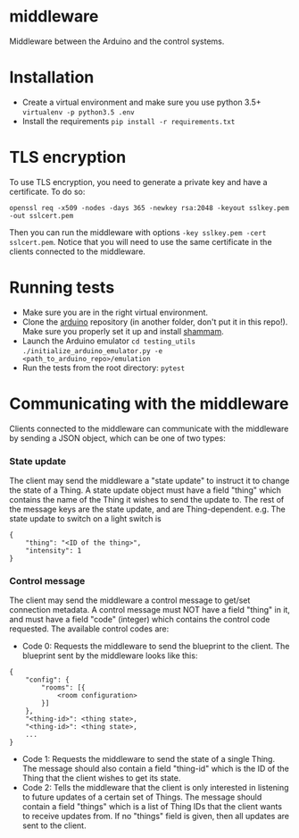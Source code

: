 # middleware
Middleware between the Arduino and the control systems.

# Installation
- Create a virtual environment and make sure you use python 3.5+
    `virtualenv -p python3.5 .env`
- Install the requirements
    `pip install -r requirements.txt`

# TLS encryption
To use TLS encryption, you need to generate a private key and have a certificate. To do so:
```
openssl req -x509 -nodes -days 365 -newkey rsa:2048 -keyout sslkey.pem -out sslcert.pem
```
Then you can run the middleware with options `-key sslkey.pem -cert sslcert.pem`. Notice that you will need to use the same certificate in the clients connected to the middleware.

# Running tests
- Make sure you are in the right virtual environment.
- Clone the [arduino](https://github.com/Verbozeteam/arduino) repository (in another folder, don't put it in this repo!). Make sure you properly set it up and install [shammam](https://github.com/Verbozeteam/shammam).
- Launch the Arduino emulator
`cd testing_utils`
`./initialize_arduino_emulator.py -e <path_to_arduino_repo>/emulation`
- Run the tests from the root directory: `pytest`

# Communicating with the middleware
Clients connected to the middleware can communicate with the middleware by sending a JSON object, which can be one of two types:
### State update
The client may send the middleware a "state update" to instruct it to change the state of a Thing. A state update object must have a field "thing" which contains the name of the Thing it wishes to send the update to. The rest of the message keys are the state update, and are Thing-dependent. e.g. The state update to switch on a light switch is
```
{
    "thing": "<ID of the thing>",
    "intensity": 1
}
```

### Control message
The client may send the middleware a control message to get/set connection metadata. A control message must NOT have a field "thing" in it, and must have a field "code" (integer) which contains the control code requested. The available control codes are:
- Code 0: Requests the middleware to send the blueprint to the client. The blueprint sent by the middleware looks like this:
```
{
    "config": {
        "rooms": [{
            <room configuration>
        }]
    },
    "<thing-id>": <thing state>,
    "<thing-id>": <thing state>,
    ...
}
```
- Code 1: Requests the middleware to send the state of a single Thing. The message should also contain a field "thing-id" which is the ID of the Thing that the client wishes to get its state.
- Code 2: Tells the middleware that the client is only interested in listening to future updates of a certain set of Things. The message should contain a field "things" which is a list of Thing IDs that the client wants to receive updates from. If no "things" field is given, then all updates are sent to the client.
